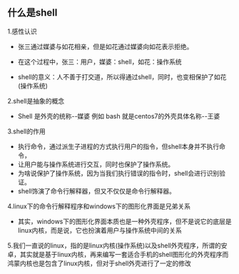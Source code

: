 ## 什么是shell
1.感性认识
- 张三通过媒婆与如花相亲，但是如花通过媒婆向如花表示拒绝。
- 在这个过程中，张三：用户，媒婆：shell，如花：操作系统

- shell的意义：人不善于打交道，所以得通过shell，同时，也变相保护了如花(操作系统)

2.shell是抽象的概念
- Shell 是外壳的统称--媒婆
例如 bash 就是centos7的外壳具体名称--王婆

3.shell的作用
- 执行命令，通过派生子进程的方式执行用户的指令，但shell本身并不执行命令，
- 让用户能与操作系统进行交互，同时也保护了操作系统。
- 为啥说保护了操作系统，因为当我们执行错误的指令时，shell会进行识别验证。
- shell饰演了命令行解释器，但又不仅仅是命令行解释器。

4.linux下的命令行解释程序和windows下的图形化界面是兄弟关系
- 其实，windows下的图形化界面本质也是一种外壳程序，但不是说它的底层是linux内核，而是说，它也扮演着用户与操作系统中间的关系

5.我们一直说的linux，指的是linux内核(操作系统)以及shell外壳程序，所谓的安卓，其实就是基于linux内核，再来编写一套适合手机的shell图形化的外壳程序而鸿蒙内核也是包含了linux内核，但对于shell外壳进行了一定的修改

